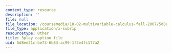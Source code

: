 ```yaml
---
content_type: resource
description: ''
file: null
file_location: /coursemedia/18-02-multivariable-calculus-fall-2007/5d8ee21cbe736b83ac991f3e4fc177a2_dK3NEf13nPc.srt
file_type: application/x-subrip
resourcetype: Other
title: 3play caption file
uid: 5d8ee21c-be73-6b83-ac99-1f3e4fc177a2
---
```

